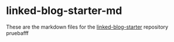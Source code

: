 # linked-blog-starter-md
These are the markdown files for the [linked-blog-starter](https://github.com/matthewwong525/linked-blog-starter) repository
pruebafff